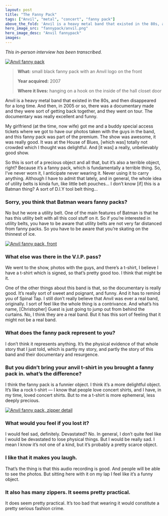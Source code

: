 ```yaml
---
layout: post
title: "The Fanny Pack"
tags: ["Anvil", "metal", "concert", "fanny pack"]
above_the_fold: 'Anvil is a heavy metal band that existed in the 80s, and then  disappeared for a long time. And then, in 2005 or so, there was a  documentary made and they were sort of getting back together, and they went on tour.'
hero_image_src: "fannypack/anvil.png"
hero_image_desc: "Anvil fannypack"
images: 
---
```


_This in-person interview has been transcribed._

[![Anvil fanny pack](/assets/img/fannypack/anvil.png)](/assets/img/fannypack/anvil.png)


> **What:** small black fanny pack with an Anvil logo on the front
>
> **Year acquired:** 2007
>
> **Where it lives:** hanging on a hook on the inside of the hall closet door
>

Anvil is a heavy metal band that existed in the 80s, and then disappeared for a long time. And then, in 2005 or so, there was a documentary made and they were sort of getting back together, and they went on tour. The documentary was really excellent and funny. 

My girlfriend (at the time, now wife) got me and a buddy special access tickets where we got to have our photos taken with the guys in the band, and this fanny pack was part of the premium. The show was awesome, it was really good. It was at the House of Blues, [which was] totally not crowded which I thought was delightful. And [it was] a really, unbelievably good show. 

So this is sort of a precious object and all that, but it’s also a terrible object, right? Because it’s a fanny pack, which is fundamentally a terrible thing. So, I’ve never worn it, I anticipate never wearing it. Never using it to carry anything. Although I have to admit that lately, and in general, the whole idea of utility belts is kinda fun, like little belt pouches… I don’t know [if] this is a Batman thing? A sort of D.I.Y tool belt thing…

### Sorry, you think that Batman wears fanny packs?

No but he wore a utility belt. One of the main features of Batman is that he has this utility belt with all this cool stuff on it. So if you’re interested in utility belts, you have to be aware that utility belts are not very far distanced from fanny packs. So you have to be aware that you’re skating on the thinnest of ice.

[![Anvil fanny pack, front](/assets/img/fannypack/front.png)](/assets/img/fannypack/front.png)

### What else was there in the V.I.P. pass?

We went to the show, photos with the guys, and there’s a t-shirt, I believe I have a t-shirt which is signed, so that’s pretty good too. I think that might be it. 

One of the other things about this band is that, so the documentary is really good. It’s really sort of sweet and poignant, and funny. And it has to remind you of Spinal Tap. I still don’t really believe that Anvil was ever a real band, originally. I sort of feel like the whole thing is a contrivance. And what’s his name, [Christopher] Guest is just going to jump out from behind the curtains. No, I think they are a real band. But it has this sort of feeling that it might not be a real band.

### What does the fanny pack represent to you?

I don’t think it represents anything. It’s the physical evidence of that whole story that I just told, which is partly my story, and partly the story of this band and their documentary and resurgence.

### But you didn’t bring your anvil t-shirt in you brought a fanny pack in. what’s the difference?

I think the fanny pack is a funnier object. I think it’s a more delightful object. It’s like a rock t-shirt — I know that people love concert shirts, and I have, in my time, loved concert shirts. But to me a t-shirt is more ephemeral, less deeply precious. 

[![Anvil fanny pack, zipper detail](/assets/img/fannypack/side.png)](/assets/img/fannypack/side.png)

### What would you feel if you lost it?

I would feel sad, definitely. Devastated? No. In general, I don’t quite feel like I would be devastated to lose physical things. But I would be really sad. I mean I know it’s not one of a kind, but it’s probably a pretty scarce object.

### I like that it makes you laugh.

That’s the thing is that this audio recording is good. And people will be able to see the photos. But sitting here with it on my lap I feel like it’s a funny object. 

### It also has many zippers. It seems pretty practical.

It does seem pretty practical. It’s too bad that wearing it would constitute a pretty serious fashion crime.




